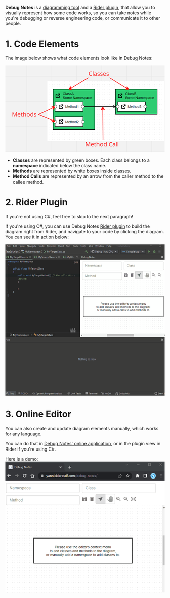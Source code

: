 **Debug Notes** is a [diagramming tool](https://yannicklerestif.com/debug-notes) and a [Rider plugin](https://plugins.jetbrains.com/plugin/19357-debug-notes), that allow you to visually represent how some code works, so you can take notes while you're debugging or reverse engineering code, or communicate it to other people.

# 1. Code Elements
The image below shows what code elements look like in Debug Notes:

![code elements](./documentation/diagram_elements.png)

- **Classes** are represented by green boxes. Each class belongs to a **namespace** indicated below the class name.
- **Methods** are represented by white boxes inside classes.
- **Method Calls** are represented by an arrow from the caller method to the callee method.

# 2. Rider Plugin
If you're not using C#, feel free to skip to the next paragraph!

If you're using C#, you can use Debug Notes [Rider plugin](https://plugins.jetbrains.com/plugin/19357-debug-notes) to build the diagram right from Rider, and navigate to your code by clicking the diagram.
You can see it in action below:

![demo_rider](./documentation/demo-rider-800.gif)

# 3. Online Editor
You can also create and update diagram elements manually, which works for any language.

You can do that in [Debug Notes' online application](https://yannicklerestif.com/debug-notes), or in the plugin view in Rider if you're using C#.

Here is a demo:
![online demo](./documentation/online-demo.gif)
